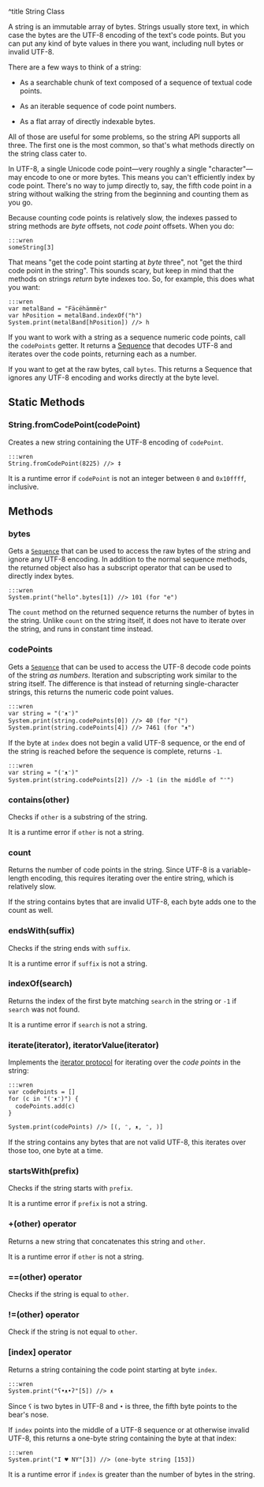 ^title String Class

A string is an immutable array of bytes. Strings usually store text, in which
case the bytes are the UTF-8 encoding of the text's code points. But you can put
any kind of byte values in there you want, including null bytes or invalid
UTF-8.

There are a few ways to think of a string:

* As a searchable chunk of text composed of a sequence of textual code points.

* As an iterable sequence of code point numbers.

* As a flat array of directly indexable bytes.

All of those are useful for some problems, so the string API supports all three.
The first one is the most common, so that's what methods directly on the string
class cater to.

In UTF-8, a single Unicode code point&mdash;very roughly a single
"character"&mdash;may encode to one or more bytes. This means you can't
efficiently index by code point. There's no way to jump directly to, say, the
fifth code point in a string without walking the string from the beginning and
counting them as you go.

Because counting code points is relatively slow, the indexes passed to string
methods are *byte* offsets, not *code point* offsets. When you do:

    :::wren
    someString[3]

That means "get the code point starting at *byte* three", not "get the third
code point in the string". This sounds scary, but keep in mind that the methods
on strings *return* byte indexes too. So, for example, this does what you want:

    :::wren
    var metalBand = "Fäcëhämmër"
    var hPosition = metalBand.indexOf("h")
    System.print(metalBand[hPosition]) //> h

If you want to work with a string as a sequence numeric code points, call the
`codePoints` getter. It returns a [Sequence](sequence.html) that decodes UTF-8
and iterates over the code points, returning each as a number.

If you want to get at the raw bytes, call `bytes`. This returns a Sequence that
ignores any UTF-8 encoding and works directly at the byte level.

## Static Methods

### String.**fromCodePoint**(codePoint)

Creates a new string containing the UTF-8 encoding of `codePoint`.

    :::wren
    String.fromCodePoint(8225) //> ‡

It is a runtime error if `codePoint` is not an integer between `0` and
`0x10ffff`, inclusive.

## Methods

### **bytes**

Gets a [`Sequence`](sequence.html) that can be used to access the raw bytes of
the string and ignore any UTF-8 encoding. In addition to the normal sequence
methods, the returned object also has a subscript operator that can be used to
directly index bytes.

    :::wren
    System.print("hello".bytes[1]) //> 101 (for "e")

The `count` method on the returned sequence returns the number of bytes in the
string. Unlike `count` on the string itself, it does not have to iterate over
the string, and runs in constant time instead.

### **codePoints**

Gets a [`Sequence`](sequence.html) that can be used to access the UTF-8 decode
code points of the string *as numbers*. Iteration and subscripting work similar
to the string itself. The difference is that instead of returning
single-character strings, this returns the numeric code point values.

    :::wren
    var string = "(ᵔᴥᵔ)"
    System.print(string.codePoints[0]) //> 40 (for "(")
    System.print(string.codePoints[4]) //> 7461 (for "ᴥ")

If the byte at `index` does not begin a valid UTF-8 sequence, or the end of the
string is reached before the sequence is complete, returns `-1`.

    :::wren
    var string = "(ᵔᴥᵔ)"
    System.print(string.codePoints[2]) //> -1 (in the middle of "ᵔ")

### **contains**(other)

Checks if `other` is a substring of the string.

It is a runtime error if `other` is not a string.

### **count**

Returns the number of code points in the string. Since UTF-8 is a
variable-length encoding, this requires iterating over the entire string, which
is relatively slow.

If the string contains bytes that are invalid UTF-8, each byte adds one to the
count as well.

### **endsWith**(suffix)

Checks if the string ends with `suffix`.

It is a runtime error if `suffix` is not a string.

### **indexOf**(search)

Returns the index of the first byte matching `search` in the string or `-1` if
`search` was not found.

It is a runtime error if `search` is not a string.

### **iterate**(iterator), **iteratorValue**(iterator)

Implements the [iterator protocol](../control-flow.html#the-iterator-protocol)
for iterating over the *code points* in the string:

    :::wren
    var codePoints = []
    for (c in "(ᵔᴥᵔ)") {
      codePoints.add(c)
    }

    System.print(codePoints) //> [(, ᵔ, ᴥ, ᵔ, )]

If the string contains any bytes that are not valid UTF-8, this iterates over
those too, one byte at a time.

### **startsWith**(prefix)

Checks if the string starts with `prefix`.

It is a runtime error if `prefix` is not a string.

### **+**(other) operator

Returns a new string that concatenates this string and `other`.

It is a runtime error if `other` is not a string.

### **==**(other) operator

Checks if the string is equal to `other`.

### **!=**(other) operator

Check if the string is not equal to `other`.

### **[**index**]** operator

Returns a string containing the code point starting at byte `index`.

    :::wren
    System.print("ʕ•ᴥ•ʔ"[5]) //> ᴥ

Since `ʕ` is two bytes in UTF-8 and `•` is three, the fifth byte points to the
bear's nose.

If `index` points into the middle of a UTF-8 sequence or at otherwise invalid
UTF-8, this returns a one-byte string containing the byte at that index:

    :::wren
    System.print("I ♥ NY"[3]) //> (one-byte string [153])

It is a runtime error if `index` is greater than the number of bytes in the
string.
